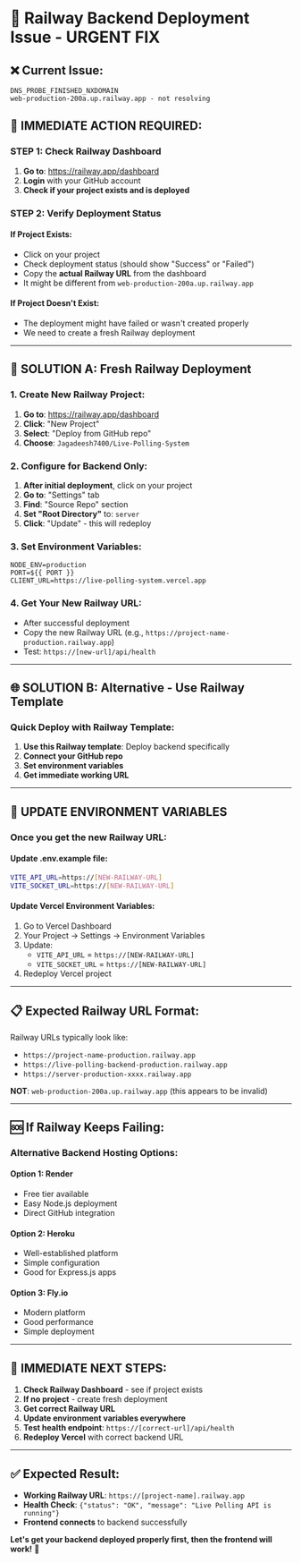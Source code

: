 # 🚂 Railway Backend Deployment Issue - URGENT FIX

## ❌ **Current Issue:**
```
DNS_PROBE_FINISHED_NXDOMAIN
web-production-200a.up.railway.app - not resolving
```

## 🎯 **IMMEDIATE ACTION REQUIRED:**

### **STEP 1: Check Railway Dashboard**
1. **Go to**: https://railway.app/dashboard
2. **Login** with your GitHub account
3. **Check if your project exists and is deployed**

### **STEP 2: Verify Deployment Status**

#### **If Project Exists:**
- Click on your project
- Check deployment status (should show "Success" or "Failed")
- Copy the **actual Railway URL** from the dashboard
- It might be different from `web-production-200a.up.railway.app`

#### **If Project Doesn't Exist:**
- The deployment might have failed or wasn't created properly
- We need to create a fresh Railway deployment

---

## 🚀 **SOLUTION A: Fresh Railway Deployment**

### **1. Create New Railway Project:**
1. **Go to**: https://railway.app/dashboard
2. **Click**: "New Project"
3. **Select**: "Deploy from GitHub repo"
4. **Choose**: `Jagadeesh7400/Live-Polling-System`

### **2. Configure for Backend Only:**
1. **After initial deployment**, click on your project
2. **Go to**: "Settings" tab
3. **Find**: "Source Repo" section
4. **Set "Root Directory"** to: `server`
5. **Click**: "Update" - this will redeploy

### **3. Set Environment Variables:**
```
NODE_ENV=production
PORT=${{ PORT }}
CLIENT_URL=https://live-polling-system.vercel.app
```

### **4. Get Your New Railway URL:**
- After successful deployment
- Copy the new Railway URL (e.g., `https://project-name-production.railway.app`)
- Test: `https://[new-url]/api/health`

---

## 🌐 **SOLUTION B: Alternative - Use Railway Template**

### **Quick Deploy with Railway Template:**
1. **Use this Railway template**: Deploy backend specifically
2. **Connect your GitHub repo**
3. **Set environment variables**
4. **Get immediate working URL**

---

## 🔧 **UPDATE ENVIRONMENT VARIABLES**

### **Once you get the new Railway URL:**

#### **Update .env.example file:**
```bash
VITE_API_URL=https://[NEW-RAILWAY-URL]
VITE_SOCKET_URL=https://[NEW-RAILWAY-URL]
```

#### **Update Vercel Environment Variables:**
1. Go to Vercel Dashboard
2. Your Project → Settings → Environment Variables
3. Update:
   - `VITE_API_URL` = `https://[NEW-RAILWAY-URL]`
   - `VITE_SOCKET_URL` = `https://[NEW-RAILWAY-URL]`
4. Redeploy Vercel project

---

## 📋 **Expected Railway URL Format:**
Railway URLs typically look like:
- `https://project-name-production.railway.app`
- `https://live-polling-backend-production.railway.app`
- `https://server-production-xxxx.railway.app`

**NOT**: `web-production-200a.up.railway.app` (this appears to be invalid)

---

## 🆘 **If Railway Keeps Failing:**

### **Alternative Backend Hosting Options:**

#### **Option 1: Render**
- Free tier available
- Easy Node.js deployment
- Direct GitHub integration

#### **Option 2: Heroku**
- Well-established platform
- Simple configuration
- Good for Express.js apps

#### **Option 3: Fly.io**
- Modern platform
- Good performance
- Simple deployment

---

## 🎯 **IMMEDIATE NEXT STEPS:**

1. **Check Railway Dashboard** - see if project exists
2. **If no project** - create fresh deployment
3. **Get correct Railway URL**
4. **Update environment variables everywhere**
5. **Test health endpoint**: `https://[correct-url]/api/health`
6. **Redeploy Vercel** with correct backend URL

---

## ✅ **Expected Result:**
- **Working Railway URL**: `https://[project-name].railway.app`
- **Health Check**: `{"status": "OK", "message": "Live Polling API is running"}`
- **Frontend connects** to backend successfully

**Let's get your backend deployed properly first, then the frontend will work!** 🚀
